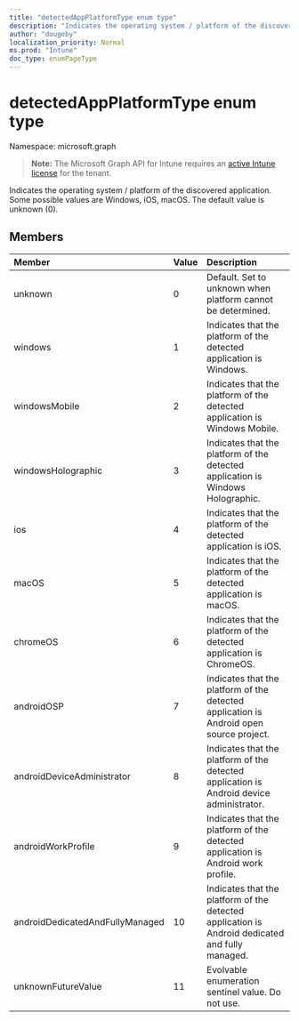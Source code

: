 ```yaml
---
title: "detectedAppPlatformType enum type"
description: "Indicates the operating system / platform of the discovered application.  Some possible values are Windows, iOS, macOS. The default value is unknown (0)."
author: "dougeby"
localization_priority: Normal
ms.prod: "Intune"
doc_type: enumPageType
---
```


# detectedAppPlatformType enum type

Namespace: microsoft.graph

> **Note:** The Microsoft Graph API for Intune requires an [active Intune license](https://go.microsoft.com/fwlink/?linkid=839381) for the tenant.

Indicates the operating system / platform of the discovered application.  Some possible values are Windows, iOS, macOS. The default value is unknown (0).

## Members
|Member|Value|Description|
|:---|:---|:---|
|unknown|0|Default. Set to unknown when platform cannot be determined.|
|windows|1|Indicates that the platform of the detected application is Windows.|
|windowsMobile|2|Indicates that the platform of the detected application is Windows Mobile.|
|windowsHolographic|3|Indicates that the platform of the detected application is Windows Holographic.|
|ios|4|Indicates that the platform of the detected application is iOS.|
|macOS|5|Indicates that the platform of the detected application is macOS.|
|chromeOS|6|Indicates that the platform of the detected application is ChromeOS.|
|androidOSP|7|Indicates that the platform of the detected application is Android open source project.|
|androidDeviceAdministrator|8|Indicates that the platform of the detected application is Android device administrator.|
|androidWorkProfile|9|Indicates that the platform of the detected application is Android work profile.|
|androidDedicatedAndFullyManaged|10|Indicates that the platform of the detected application is Android dedicated and fully managed.|
|unknownFutureValue|11|Evolvable enumeration sentinel value. Do not use.|




